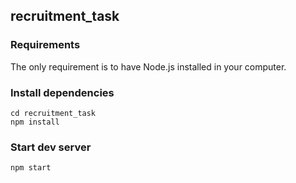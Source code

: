 ## recruitment_task
### Requirements
The only requirement is to have Node.js installed in your computer.
### Install dependencies
```
cd recruitment_task
npm install
```
### Start dev server
```
npm start
```